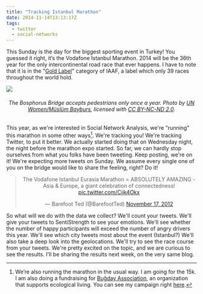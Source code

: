 ```yaml
---
title: "Tracking Istanbul Marathon"
date: 2014-11-14T13:13:17Z
tags:
  - twitter
  - social-networks
---
```


This Sunday is the day for the biggest sporting event in Turkey! You guessed it right, it’s the Vodafone Istanbul Marathon. 2014 will be the 36th year for the only intercontinental road race that ever happens. I have to note that it is in the "[Gold Label](http://en.wikipedia.org/wiki/IAAF_Road_Race_Label_Events)" category of IAAF, a label which only 39 races throughout the world hold.

![](/images/marathon-bridge.jpg)
<center><h6>The Bosphorus Bridge accepts pedestrians only once a year. Photo by <a href="https://www.flickr.com/photos/unwomen/22792368089/" target="_blank">UN Women/Müslüm Bayburs</a>, licensed with <a href="https://creativecommons.org/licenses/by-nc-nd/2.0/" target="_blank">CC BY-NC-ND 2.0</a>.</h6></center>

This year, as we're interested in Social Network Analysis, we're "running" this marathon in some other ways[^1]. We're tracking you! We're tracking Twitter, to put it better. We actually started doing that on Wednesday night, the night before the marathon expo started. So far, we can hardly stop ourselves from what you folks have been tweeting. Keep posting, we're on it! We're expecting more tweets on Sunday. We assume every single one of you on the bridge would like to share the feeling, right? Do it!

<center><blockquote class="twitter-tweet" lang="en">The Vodafone Istanbul Eurasia Marathon = ABSOLUTELY AMAZING - Asia &amp; Europe, a giant celebration of connectedness! <a href="http://t.co/Cijk4Okx">pic.twitter.com/Cijk4Okx</a></p>&mdash; Barefoot Ted (@BarefootTed) <a href="https://twitter.com/BarefootTed/status/269715399224991744">November 17, 2012</a></blockquote>
<script async src="//platform.twitter.com/widgets.js" charset="utf-8"></script></center>

So what will we do with the data we collect? We'll count your tweets. We'll give your tweets to SentiStrength to see your emotions. We'll see whether the number of happy participants will exceed the number of angry drivers this year. We'll see which city tweets most about the event (Istanbul?) We'll also take a deep look into the geolocations. We'll try to see the race course from your tweets. We're pretty excited on the topic, and we are curious to see the results. I'll be sharing the results next week, on the very same blog.

[^1]: We’re also running the marathon in the usual way. I am going for the 15k. I am also doing a fundraising for [Buğday Association](http://bugday.org/), an organization that supports ecological living. You can see my campaign right [here](https://us6.campaign-archive.com/home/?u=79faeb89baedd16df204f18d6&id=a5c3672128).